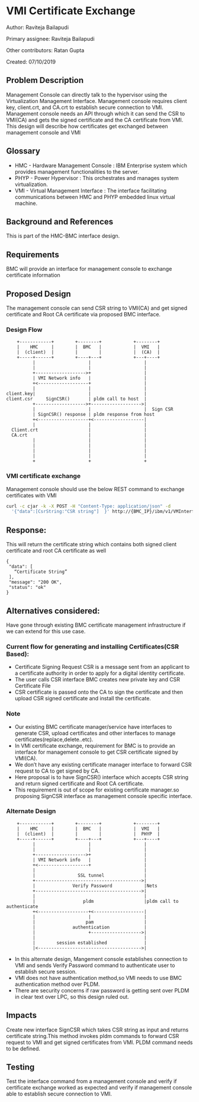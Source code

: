 # VMI Certificate Exchange

Author:
  Raviteja Bailapudi

Primary assignee:
  Raviteja Bailapudi

Other contributors:
  Ratan Gupta

Created:
  07/10/2019

## Problem Description
Management Console can directly talk to the hypervisor using the
Virtualization Management Interface.
Management console requires client key, client.crt, and CA.crt to establish
secure connection to VMI.
Management console needs an API through which it can send the CSR to VMI(CA)
and gets the signed certificate and the CA certificate from VMI.
This design will describe how certificates get exchanged between management
console and VMI

## Glossary
- HMC    - Hardware Management Console : IBM Enterprise system which provides
           management functionalities to the server.
- PHYP   - Power Hypervisor : This orchestrates and manages system
           virtualization.
- VMI    - Virtual Management Interface : The interface facilitating
           communications between HMC and PHYP embedded linux virtual machine.

## Background and References
This is part of the HMC-BMC interface design.

## Requirements
BMC will provide an interface for management console to exchange certificate
information

## Proposed Design
The management console can send CSR string to VMI(CA) and get signed certificate
and Root CA certificate via proposed BMC interface.

### Design Flow
```ascii
    +------------+        +--------+            +--------+
    |    HMC     |        |  BMC   |            |  VMI   |
    |  (client)  |        |        |            |  (CA)  |
    +-----+------+        +----+---+            +---+----+
          |                    |                    |
          |                    |                    |
          +------------------->+                    |
          | VMI Network info   |                    |
          +<-------------------+                    |
          |                    |                    |
client.key|                    |                    |
client.csr     SignCSR()       | pldm call to host  |
          +------------------->+------------------->|
          |                    |                    |  Sign CSR
          | SignCSR() response | pldm response from host
          +<-------------------+<-------------------|
          |                    |                    |
  Client.crt                   |                    |
  CA.crt                       |                    |
          |                    |                    |
          |                    |                    |
          |                    |                    |
          |                    |                    |
          +                    +                    +

```
### VMI certificate exchange
Management console should use the below REST command to exchange certificates
with VMI

```bash
curl -c cjar -k -X POST -H "Content-Type: application/json" -d
  '{"data":[CsrString:"CSR string"]  }' http://{BMC_IP}/ibm/v1/VMInterface/SignCSR
```

## Response:
This will return the certificate string which contains both signed client
certificate and root CA certificate as well

```
{
 "data": [
   “Certificate String”
 ],
 "message": "200 OK",
 "status": "ok"
}
```

## Alternatives considered:

Have gone through existing BMC certificate management infrastructure if we can
extend for this use case.

### Current flow for generating and installing Certificates(CSR Based):

* Certificate Signing Request CSR is a message sent from an applicant to a
  certificate authority in order to apply for a digital identity certificate.
* The user calls CSR interface BMC creates new private key and CSR Certificate
  File
* CSR certificate is passed onto the CA to sign the certificate and then upload
  CSR signed certificate and install the certificate.

### Note

* Our existing BMC certificate manager/service have interfaces to generate CSR,
  upload certificates and other interfaces to manage certificates(replace,delete..etc).
* In VMI certificate exchange, requirement for BMC is to provide an interface for
  management console to get  CSR certificate signed by VMI(CA).
* We don’t have  any existing certificate manager interface to forward CSR
  request to CA to get signed by CA.
* Here proposal is to have SignCSR() interface which accepts CSR string and
  return signed certificate and Root CA certificate.
* This requirement is out of scope for existing certificate manager.so proposing
  SignCSR interface as management console specific interface.

### Alternate Design
```ascii
    +------------+        +--------+            +--------+
    |    HMC     |        |  BMC   |            |  VMI   |
    |  (client)  |        |        |            |  PHYP  |
    +-----+------+        +----+---+            +---+----+
          |                    |                    |
          |                    |                    |
          +------------------->+                    |
          | VMI Network info   |                    |
          +<-------------------+                    |
          |                                         |
          |                SSL tunnel               |
          +---------------------------------------->|
          |              Verify Password            |Nets
          +---------------------------------------->|
          |                                         |
          |                  pldm                   |pldm call to authenticate
          +<-------------------+<-------------------|
          |                    |                    |
          |                   pam                   |
          |              authentication             |
          |                    +------------------->|
          |                                         |
          |        session established              |
          |<--------------------------------------->|

```
* In this alternate design, Mangement console establishes connection to VMI and
  sends Verify Password command to authenticate user to establish secure session.
* VMI does not have authentication method,so VMI needs to use BMC authentication method
  over PLDM.
* There are security concerns if raw password is getting sent over PLDM in clear text
  over LPC, so this design ruled out.

## Impacts
Create new interface SignCSR which takes CSR string as input and returns certificate
string.This method invokes pldm commands to forward CSR request to VMI and get signed
certificates from VMI.
PLDM command needs to be defined.
## Testing
Test the interface command from a management console and verify if certificate
exchange worked as expected and verify if management console able to establish
secure connection to VMI.

